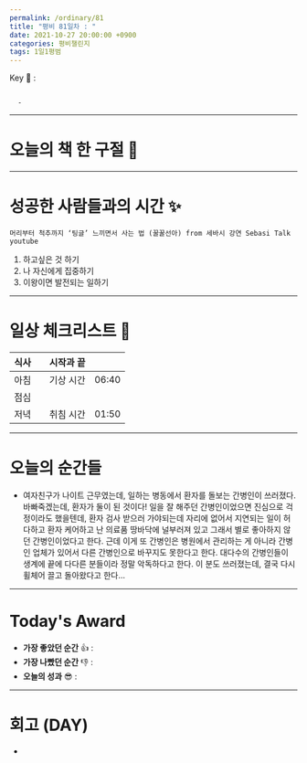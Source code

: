 ```yaml
---
permalink: /ordinary/81
title: "평비 81일차 : "
date: 2021-10-27 20:00:00 +0900
categories: 평비챌린지
tags: 1일1평범
---  
```

Key 🔑 : 
```

  - 
```

---
# 오늘의 책 한 구절 📕


---
# 성공한 사람들과의 시간 ✨
`머리부터 척추까지 ‘팅글’ 느끼면서 사는 법 (꿀꿀선아) from 세바시 강연 Sebasi Talk youtube`  
1. 하고싶은 것 하기
2. 나 자신에게 집중하기
3. 이왕이면 발전되는 일하기

---
# 일상 체크리스트 📃

| 식사 |  | 시작과 끝 |  |
|:----:|:----:|:----:|:----:|
| 아침 |  | 기상 시간 | 06:40 |
| 점심 |  |  |  |
| 저녁 |  | 취침 시간 | 01:50 |

---
# 오늘의 순간들
- 여자친구가 나이트 근무였는데, 일하는 병동에서 환자를 돌보는 간병인이 쓰러졌다. 바빠죽겠는데, 환자가 둘이 된 것이다! 일을 잘 해주던 간병인이었으면 진심으로 걱정이라도 했을텐데, 환자 검사 받으러 가야되는데 자리에 없어서 지연되는 일이 허다하고 환자 케어하고 난 의료품 땅바닥에 널부러져 있고 그래서 별로 좋아하지 않던 간병인이었다고 한다. 근데 이게 또 간병인은 병원에서 관리하는 게 아니라 간병인 업체가 있어서 다른 간병인으로 바꾸지도 못한다고 한다. 대다수의 간병인들이 생계에 끝에 다다른 분들이라 정말 악독하다고 한다. 이 분도 쓰러졌는데, 결국 다시 휠체어 끌고 돌아왔다고 한다...

---
# Today's Award
- **가장 좋았던 순간** 👍 : 
- **가장 나빴던 순간** 👎 : 
- **오늘의 성과** 😎 : 

---
# 회고 (DAY)
- 